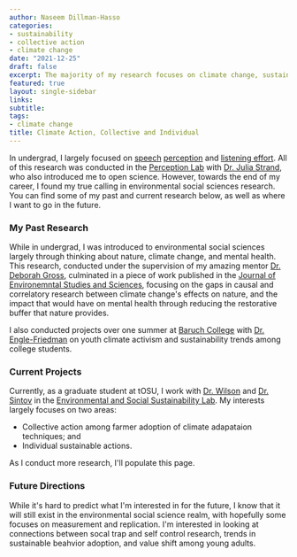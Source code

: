 ```yaml
---
author: Naseem Dillman-Hasso
categories:
- sustainability
- collective action
- climate change
date: "2021-12-25"
draft: false
excerpt: The majority of my research focuses on climate change, sustainability, and collective action.
featured: true
layout: single-sidebar
links:
subtitle: 
tags:
- climate change
title: Climate Action, Collective and Individual
---
```


In undergrad, I largely focused on [speech](https://naseemdh.com/blog/mcgurk/) [perception](https://naseemdh.com/blog/rabbitt/) and [listening effort](https://naseemdh.com/blog/jingle-jangle-listening-effort/). All of this research was conducted in the [Perception Lab](https://www.carleton.edu/perception-lab/) with [Dr. Julia Strand](https://www.carleton.edu/directory/jstrand/), who also introduced me to open science. However, towards the end of my career, I found my true calling in environmental social sciences research. You can find some of my past and current research below, as well as where I want to go in the future.

### My Past Research
While in undergrad, I was introduced to environmental social sciences largely through thinking about nature, climate change, and mental health. This research, conducted under the supervision of my amazing mentor [Dr. Deborah Gross](https://www.carleton.edu/people/dgross/), culminated in a piece of work published in the [Journal of Environemntal Studies and Sciences](https://naseemdh.com/blog/climate-change-mental-health/), focusing on the gaps in causal and correlatory research between climate change's effects on nature, and the impact that would have on mental health through reducing the restorative buffer that nature provides.

I also conducted projects over one summer at [Baruch College](https://www.baruch.cuny.edu/) with [Dr. Engle-Friedman](https://weissman.baruch.cuny.edu/weissman-academic-departments/the-department-of-psychology/psychology-research-labs/sleep-lab-environmental-psychology-lab/) on youth climate activism and sustainability trends among college students.

### Current Projects
Currently, as a graduate student at tOSU, I work with [Dr. Wilson](https://senr.osu.edu/our-people/robyn-s-wilson) and [Dr. Sintov](https://senr.osu.edu/our-people/nicole-sintov) in the [Environmental and Social Sustainability Lab](https://ess.osu.edu/). My interests largely focuses on two areas:
- Collective action among farmer adoption of climate adapataion techniques; and
- Individual sustainable actions.

As I conduct more research, I'll populate this page.

### Future Directions
While it's hard to predict what I'm interested in for the future, I know that it will still exist in the environmental social science realm, with hopefully some focuses on measurement and replication. I'm interested in looking at connections between socal trap and self control research, trends in sustainable beahvior adoption, and value shift among young adults.